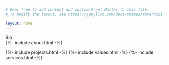 ```yaml
---
# Feel free to add content and custom Front Matter to this file.
# To modify the layout, see https://jekyllrb.com/docs/themes/#overriding-theme-defaults

layout: home
---
```


<div class="home-wrapper">
    <div class="home home-text">
      <div class="about">
          <div class="about-top">Bio</div>
          <div class="about-text">  
            {%- include about.html -%}
          </div>
      </div>
      
{%- include projects.html -%}
{%- include values.html -%}
{%- include services.html -%}

</div>



